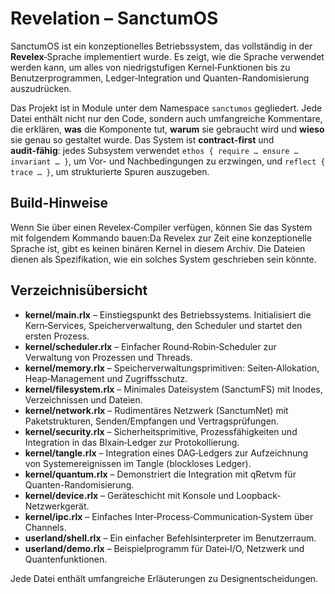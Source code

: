 # Revelation – SanctumOS

SanctumOS ist ein konzeptionelles Betriebssystem, das vollständig in der **Revelex**‑Sprache implementiert wurde. Es zeigt, wie die Sprache verwendet werden kann, um alles von niedrigstufigen Kernel‑Funktionen bis zu Benutzerprogrammen, Ledger‑Integration und Quanten-Randomisierung auszudrücken.

Das Projekt ist in Module unter dem Namespace `sanctumos` gegliedert. Jede Datei enthält nicht nur den Code, sondern auch umfangreiche Kommentare, die erklären, **was** die Komponente tut, **warum** sie gebraucht wird und **wieso** sie genau so gestaltet wurde. Das System ist **contract‑first** und **audit‑fähig**: jedes Subsystem verwendet `ethos { require … ensure … invariant … }`, um Vor- und Nachbedingungen zu erzwingen, und `reflect { trace … }`, um strukturierte Spuren auszugeben.

## Build-Hinweise

Wenn Sie über einen Revelex‑Compiler verfügen, können Sie das System mit folgendem Kommando bauen:Da Revelex zur Zeit eine konzeptionelle Sprache ist, gibt es keinen binären Kernel in diesem Archiv. Die Dateien dienen als Spezifikation, wie ein solches System geschrieben sein könnte.

## Verzeichnisübersicht

- **kernel/main.rlx** – Einstiegspunkt des Betriebssystems. Initialisiert die Kern‑Services, Speicherverwaltung, den Scheduler und startet den ersten Prozess.
- **kernel/scheduler.rlx** – Einfacher Round‑Robin‑Scheduler zur Verwaltung von Prozessen und Threads.
- **kernel/memory.rlx** – Speicherverwaltungsprimitiven: Seiten‑Allokation, Heap‑Management und Zugriffsschutz.
- **kernel/filesystem.rlx** – Minimales Dateisystem (SanctumFS) mit Inodes, Verzeichnissen und Dateien.
- **kernel/network.rlx** – Rudimentäres Netzwerk (SanctumNet) mit Paketstrukturen, Senden/Empfangen und Vertragsprüfungen.
- **kernel/security.rlx** – Sicherheitsprimitive, Prozessfähigkeiten und Integration in das Blxain‑Ledger zur Protokollierung.
- **kernel/tangle.rlx** – Integration eines DAG‑Ledgers zur Aufzeichnung von Systemereignissen im Tangle (blockloses Ledger).
- **kernel/quantum.rlx** – Demonstriert die Integration mit qRetvm für Quanten-Randomisierung.
- **kernel/device.rlx** – Geräteschicht mit Konsole und Loopback-Netzwerkgerät.
- **kernel/ipc.rlx** – Einfaches Inter‑Process‑Communication‑System über Channels.
- **userland/shell.rlx** – Ein einfacher Befehlsinterpreter im Benutzerraum.
- **userland/demo.rlx** – Beispielprogramm für Datei‑I/O, Netzwerk und Quantenfunktionen.

Jede Datei enthält umfangreiche Erläuterungen zu Designentscheidungen.
